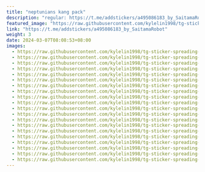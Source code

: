 ```yaml
---
title: "neptunians kang pack"
description: "regular: https://t.me/addstickers/a495086183_by_SaitamaRobot"
featured_image: "https://raw.githubusercontent.com/kylelin1998/tg-sticker-spreading-worldwide-images/main/img/96a13e5c-2207-4f7d-8d75-105da8ec23a1.jpg"
link: "https://t.me/addstickers/a495086183_by_SaitamaRobot"
weight: 3
date: 2024-03-07T08:08:53+08:00
images:
  - https://raw.githubusercontent.com/kylelin1998/tg-sticker-spreading-worldwide-images/main/img/96a13e5c-2207-4f7d-8d75-105da8ec23a1.jpg
  - https://raw.githubusercontent.com/kylelin1998/tg-sticker-spreading-worldwide-images/main/img/46607492-2a7a-4f51-8642-51149b985c42.jpg
  - https://raw.githubusercontent.com/kylelin1998/tg-sticker-spreading-worldwide-images/main/img/dc729513-34ff-4c01-bb4a-ebd88d1cd9a6.jpg
  - https://raw.githubusercontent.com/kylelin1998/tg-sticker-spreading-worldwide-images/main/img/32aeca91-bf66-4c28-88b6-af51c0a88ef9.jpg
  - https://raw.githubusercontent.com/kylelin1998/tg-sticker-spreading-worldwide-images/main/img/b3e3ba18-53a2-427f-8993-9583e7c0aa1e.jpg
  - https://raw.githubusercontent.com/kylelin1998/tg-sticker-spreading-worldwide-images/main/img/643201ad-1809-4512-86ec-95b8db39f447.jpg
  - https://raw.githubusercontent.com/kylelin1998/tg-sticker-spreading-worldwide-images/main/img/e66d5891-9d9d-409c-b28d-d2faf564ed40.jpg
  - https://raw.githubusercontent.com/kylelin1998/tg-sticker-spreading-worldwide-images/main/img/67c3951d-82be-41e1-9bbd-b8b7a633135d.jpg
  - https://raw.githubusercontent.com/kylelin1998/tg-sticker-spreading-worldwide-images/main/img/ffaa4fab-0802-415b-a732-ce909169f253.jpg
  - https://raw.githubusercontent.com/kylelin1998/tg-sticker-spreading-worldwide-images/main/img/24a758d5-abd6-4db5-8dc0-e9324c5cf903.jpg
  - https://raw.githubusercontent.com/kylelin1998/tg-sticker-spreading-worldwide-images/main/img/83e45bcc-7bfc-43c1-913c-8fc6e7b4f08e.jpg
  - https://raw.githubusercontent.com/kylelin1998/tg-sticker-spreading-worldwide-images/main/img/eb378b31-1c35-4716-b0ee-0ec883670dcb.jpg
  - https://raw.githubusercontent.com/kylelin1998/tg-sticker-spreading-worldwide-images/main/img/51d6a1be-5c4f-4b40-9556-9d0353736351.jpg
  - https://raw.githubusercontent.com/kylelin1998/tg-sticker-spreading-worldwide-images/main/img/5fd138dc-5170-44be-b08e-e8f6cb8f3c13.jpg
  - https://raw.githubusercontent.com/kylelin1998/tg-sticker-spreading-worldwide-images/main/img/b3504488-b93a-478a-bbdc-1c8e15371fa6.jpg
  - https://raw.githubusercontent.com/kylelin1998/tg-sticker-spreading-worldwide-images/main/img/f9e042ef-8e8b-4dde-b1ed-98c2cfc2524d.jpg
  - https://raw.githubusercontent.com/kylelin1998/tg-sticker-spreading-worldwide-images/main/img/7a29a9fc-8b52-48b4-adab-591e8b409259.jpg
  - https://raw.githubusercontent.com/kylelin1998/tg-sticker-spreading-worldwide-images/main/img/ee8f3fc7-d911-4882-bee0-ad04d3842c69.jpg
  - https://raw.githubusercontent.com/kylelin1998/tg-sticker-spreading-worldwide-images/main/img/e20039bd-ac02-4946-9e4a-a43438d5f6ad.jpg
  - https://raw.githubusercontent.com/kylelin1998/tg-sticker-spreading-worldwide-images/main/img/d4ef4f10-b694-4e76-b58a-99969252d87f.jpg
---
```

